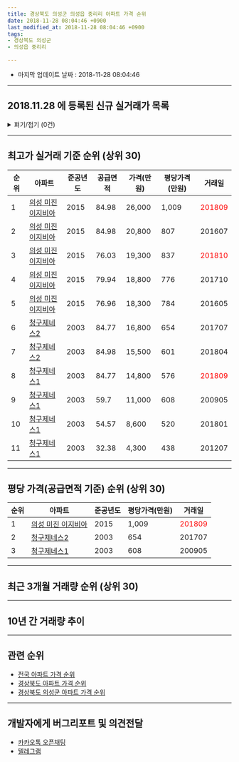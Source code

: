 ```yaml
---
title: 경상북도 의성군 의성읍 중리리 아파트 가격 순위
date: 2018-11-28 08:04:46 +0900
last_modified_at: 2018-11-28 08:04:46 +0900
tags:
- 경상북도 의성군
- 의성읍 중리리

---
```


* 마지막 업데이트 날짜 : 2018-11-28 08:04:46

---

## 2018.11.28 에 등록된 신규 실거래가 목록

<details>
<summary>펴기/접기 (0건)</summary>
<div markdown="1">

|아파트|준공년도|공급면적|가격(만원)|평당가격(만원)|거래일|
|---|---|---|---|---|---|
|없음||||||


</div>
</details>

---

## 최고가 실거래 기준 순위 (상위 30)


|순위|아파트|준공년도|공급면적|가격(만원)|평당가격(만원)|거래일|
|---|---|---|---|---|---|---|
|1|[의성 미진 이지비아](https://search.naver.com/search.naver?query=%EA%B2%BD%EC%83%81%EB%B6%81%EB%8F%84+%EC%9D%98%EC%84%B1%EA%B5%B0+%EC%9D%98%EC%84%B1%EC%9D%8D+%EC%A4%91%EB%A6%AC%EB%A6%AC+%EC%9D%98%EC%84%B1+%EB%AF%B8%EC%A7%84+%EC%9D%B4%EC%A7%80%EB%B9%84%EC%95%84)|2015|84.98|26,000|1,009|<span style="color:red">201809</span>|
|2|[의성 미진 이지비아](https://search.naver.com/search.naver?query=%EA%B2%BD%EC%83%81%EB%B6%81%EB%8F%84+%EC%9D%98%EC%84%B1%EA%B5%B0+%EC%9D%98%EC%84%B1%EC%9D%8D+%EC%A4%91%EB%A6%AC%EB%A6%AC+%EC%9D%98%EC%84%B1+%EB%AF%B8%EC%A7%84+%EC%9D%B4%EC%A7%80%EB%B9%84%EC%95%84)|2015|84.98|20,800|807|201607|
|3|[의성 미진 이지비아](https://search.naver.com/search.naver?query=%EA%B2%BD%EC%83%81%EB%B6%81%EB%8F%84+%EC%9D%98%EC%84%B1%EA%B5%B0+%EC%9D%98%EC%84%B1%EC%9D%8D+%EC%A4%91%EB%A6%AC%EB%A6%AC+%EC%9D%98%EC%84%B1+%EB%AF%B8%EC%A7%84+%EC%9D%B4%EC%A7%80%EB%B9%84%EC%95%84)|2015|76.03|19,300|837|<span style="color:red">201810</span>|
|4|[의성 미진 이지비아](https://search.naver.com/search.naver?query=%EA%B2%BD%EC%83%81%EB%B6%81%EB%8F%84+%EC%9D%98%EC%84%B1%EA%B5%B0+%EC%9D%98%EC%84%B1%EC%9D%8D+%EC%A4%91%EB%A6%AC%EB%A6%AC+%EC%9D%98%EC%84%B1+%EB%AF%B8%EC%A7%84+%EC%9D%B4%EC%A7%80%EB%B9%84%EC%95%84)|2015|79.94|18,800|776|201710|
|5|[의성 미진 이지비아](https://search.naver.com/search.naver?query=%EA%B2%BD%EC%83%81%EB%B6%81%EB%8F%84+%EC%9D%98%EC%84%B1%EA%B5%B0+%EC%9D%98%EC%84%B1%EC%9D%8D+%EC%A4%91%EB%A6%AC%EB%A6%AC+%EC%9D%98%EC%84%B1+%EB%AF%B8%EC%A7%84+%EC%9D%B4%EC%A7%80%EB%B9%84%EC%95%84)|2015|76.96|18,300|784|201605|
|6|[청구제네스2](https://search.naver.com/search.naver?query=%EA%B2%BD%EC%83%81%EB%B6%81%EB%8F%84+%EC%9D%98%EC%84%B1%EA%B5%B0+%EC%9D%98%EC%84%B1%EC%9D%8D+%EC%A4%91%EB%A6%AC%EB%A6%AC+%EC%B2%AD%EA%B5%AC%EC%A0%9C%EB%84%A4%EC%8A%A42)|2003|84.77|16,800|654|201707|
|7|[청구제네스2](https://search.naver.com/search.naver?query=%EA%B2%BD%EC%83%81%EB%B6%81%EB%8F%84+%EC%9D%98%EC%84%B1%EA%B5%B0+%EC%9D%98%EC%84%B1%EC%9D%8D+%EC%A4%91%EB%A6%AC%EB%A6%AC+%EC%B2%AD%EA%B5%AC%EC%A0%9C%EB%84%A4%EC%8A%A42)|2003|84.98|15,500|601|201804|
|8|[청구제네스1](https://search.naver.com/search.naver?query=%EA%B2%BD%EC%83%81%EB%B6%81%EB%8F%84+%EC%9D%98%EC%84%B1%EA%B5%B0+%EC%9D%98%EC%84%B1%EC%9D%8D+%EC%A4%91%EB%A6%AC%EB%A6%AC+%EC%B2%AD%EA%B5%AC%EC%A0%9C%EB%84%A4%EC%8A%A41)|2003|84.77|14,800|576|<span style="color:red">201809</span>|
|9|[청구제네스1](https://search.naver.com/search.naver?query=%EA%B2%BD%EC%83%81%EB%B6%81%EB%8F%84+%EC%9D%98%EC%84%B1%EA%B5%B0+%EC%9D%98%EC%84%B1%EC%9D%8D+%EC%A4%91%EB%A6%AC%EB%A6%AC+%EC%B2%AD%EA%B5%AC%EC%A0%9C%EB%84%A4%EC%8A%A41)|2003|59.7|11,000|608|200905|
|10|[청구제네스1](https://search.naver.com/search.naver?query=%EA%B2%BD%EC%83%81%EB%B6%81%EB%8F%84+%EC%9D%98%EC%84%B1%EA%B5%B0+%EC%9D%98%EC%84%B1%EC%9D%8D+%EC%A4%91%EB%A6%AC%EB%A6%AC+%EC%B2%AD%EA%B5%AC%EC%A0%9C%EB%84%A4%EC%8A%A41)|2003|54.57|8,600|520|201801|
|11|[청구제네스1](https://search.naver.com/search.naver?query=%EA%B2%BD%EC%83%81%EB%B6%81%EB%8F%84+%EC%9D%98%EC%84%B1%EA%B5%B0+%EC%9D%98%EC%84%B1%EC%9D%8D+%EC%A4%91%EB%A6%AC%EB%A6%AC+%EC%B2%AD%EA%B5%AC%EC%A0%9C%EB%84%A4%EC%8A%A41)|2003|32.38|4,300|438|201207|


---

## 평당 가격(공급면적 기준) 순위 (상위 30)


|순위|아파트|준공년도|평당가격(만원)|거래일|
|---|---|---|---|---|
|1|[의성 미진 이지비아](https://search.naver.com/search.naver?query=%EA%B2%BD%EC%83%81%EB%B6%81%EB%8F%84+%EC%9D%98%EC%84%B1%EA%B5%B0+%EC%9D%98%EC%84%B1%EC%9D%8D+%EC%A4%91%EB%A6%AC%EB%A6%AC+%EC%9D%98%EC%84%B1+%EB%AF%B8%EC%A7%84+%EC%9D%B4%EC%A7%80%EB%B9%84%EC%95%84)|2015|1,009|<span style="color:red">201809</span>|
|2|[청구제네스2](https://search.naver.com/search.naver?query=%EA%B2%BD%EC%83%81%EB%B6%81%EB%8F%84+%EC%9D%98%EC%84%B1%EA%B5%B0+%EC%9D%98%EC%84%B1%EC%9D%8D+%EC%A4%91%EB%A6%AC%EB%A6%AC+%EC%B2%AD%EA%B5%AC%EC%A0%9C%EB%84%A4%EC%8A%A42)|2003|654|201707|
|3|[청구제네스1](https://search.naver.com/search.naver?query=%EA%B2%BD%EC%83%81%EB%B6%81%EB%8F%84+%EC%9D%98%EC%84%B1%EA%B5%B0+%EC%9D%98%EC%84%B1%EC%9D%8D+%EC%A4%91%EB%A6%AC%EB%A6%AC+%EC%B2%AD%EA%B5%AC%EC%A0%9C%EB%84%A4%EC%8A%A41)|2003|608|200905|


---

## 최근 3개월 거래량 순위 (상위 30)


<div style="width:100%;">
    <canvas id="deal_count_ranking" height="250"></canvas>
</div>


<script>
new Chart(document.getElementById("deal_count_ranking"), {
    type: 'horizontalBar',
    data: {
        labels: ['청구제네스1', '의성 미진 이지비아'],
        datasets: [{
            label: '실거래 수',
            data: [5, 3],
            borderColor: "rgba(255, 0, 128, 1)",
            backgroundColor: "rgba(255, 0, 128, 0.5)",
            fill: false,
        }]
    },
    options: {
        responsive: true,
        title: {
            display: true,
            text: '최근 3개월 거래량 순위'
        },
        tooltips: {
            mode: 'index',
            intersect: false,
            callbacks: {
                title: function(tooltipItems, data) {
                    return "실거래 수:";
                },
                label: function(tooltipItem, data) {
                    return data.labels[tooltipItem.index] + ": " + tooltipItem.xLabel;
                }
            }
        },
        hover: {
            mode: 'nearest',
            intersect: true
        },
        scales: {
            xAxes: [{
                display: true,
                scaleLabel: {
                    display: true,
                    labelString: '실거래 수'
                },
                ticks: {
                    suggestedMin: 0,
                }
            }],
            yAxes: [{
                display: true,
                ticks: {
                    autoSkip: false,
                    callback: function(value, index, values) {
                        if (value.length > 15)
                            return value.substr(0, 13) + "...";
                        else
                            return value;
                    }
                },
                scaleLabel: {
                    display: false,
                }
            }]
        }
    }
});

</script>


---

## 10년 간 거래량 추이


<div style="width:100%;">
    <canvas id="deal_progress" height="250"></canvas>
</div>

<script>
new Chart(document.getElementById("deal_progress"), {
    type: 'line',
    data: {
        labels: ['200811','200812','200901','200902','200903','200904','200905','200906','200907','200908','200909','200910','200911','200912','201001','201002','201003','201004','201005','201006','201007','201008','201009','201010','201011','201012','201101','201102','201103','201104','201105','201106','201107','201108','201109','201110','201111','201112','201201','201202','201203','201204','201205','201206','201207','201208','201209','201210','201211','201212','201301','201302','201303','201304','201305','201306','201307','201308','201309','201310','201311','201312','201401','201402','201403','201404','201405','201406','201407','201408','201409','201410','201411','201412','201501','201502','201503','201504','201505','201506','201507','201508','201509','201510','201511','201512','201601','201602','201603','201604','201605','201606','201607','201608','201609','201610','201611','201612','201701','201702','201703','201704','201705','201706','201707','201708','201709','201710','201711','201712','201801','201802','201803','201804','201805','201806','201807','201808','201809','201810','201811'],
        datasets: [{
            label: '실거래 수',
            pointRadius: 1,
            data: [0, 3, 1, 3, 3, 3, 3, 2, 0, 2, 2, 1, 2, 3, 2, 1, 3, 1, 2, 2, 2, 2, 1, 1, 0, 3, 5, 6, 4, 0, 12, 2, 7, 2, 1, 6, 3, 4, 2, 9, 4, 1, 0, 0, 4, 2, 2, 1, 0, 1, 0, 1, 2, 0, 3, 0, 0, 0, 0, 2, 0, 0, 1, 3, 2, 2, 2, 2, 2, 1, 2, 2, 4, 3, 1, 1, 6, 3, 3, 4, 4, 3, 2, 2, 2, 4, 2, 3, 2, 5, 5, 3, 3, 7, 1, 4, 5, 7, 3, 1, 5, 2, 1, 4, 5, 3, 2, 4, 1, 5, 5, 1, 2, 4, 1, 5, 3, 4, 5, 3, 0],
            borderColor: "rgba(255, 201, 14, 1)",
            backgroundColor: "rgba(255, 201, 14, 0.5)",
            fill: true,
        }]
    },
    options: {
        responsive: true,
        title: {
            display: true,
            text: '10년간 거래량 추이'
        },
        tooltips: {
            mode: 'index',
            intersect: false,
        },
        hover: {
            mode: 'nearest',
            intersect: true
        },
        scales: {
            xAxes: [{
                display: true,
                scaleLabel: {
                    display: true,
                    labelString: '년/월'
                }
            }],
            yAxes: [{
                display: true,
                ticks: {
                    suggestedMin: 0,
                },
                scaleLabel: {
                    display: true,
                    labelString: '실거래 수'
                }
            }]
        }
    }
});

</script>


---

## 관련 순위

- [전국 아파트 가격 순위](https://inasie.github.io/apt-ranking/전국)
- [경상북도 아파트 가격 순위](https://inasie.github.io/apt-ranking/경상북도)
- [경상북도 의성군 아파트 가격 순위](https://inasie.github.io/apt-ranking/경상북도-의성군)


---

## 개발자에게 버그리포트 및 의견전달

- [카카오톡 오픈채팅](https://open.kakao.com/o/gLJUAP4)
- [텔레그램](https://t.me/inasie)

